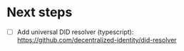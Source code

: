 # Next steps

- [ ] Add universal DID resolver (typescript): https://github.com/decentralized-identity/did-resolver
